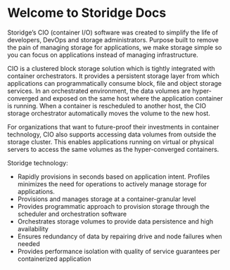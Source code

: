 # Welcome to Storidge Docs

Storidge’s CIO (container I/O) software was created to simplify the life of developers, DevOps and storage administrators. Purpose built to remove the pain of managing storage for applications, we make storage simple so you can focus on applications instead of managing infrastructure.

CIO is a clustered block storage solution which is tightly integrated with container orchestrators. It provides a persistent storage layer from which applications can programmatically consume block, file and object storage services. In an orchestrated environment, the data volumes are hyper-converged and exposed on the same host where the application container is running. When a container is rescheduled to another host, the CIO storage orchestrator automatically moves the volume to the new host.

For organizations that want to future-proof their investments in container technology, CIO also supports accessing data volumes from outside the storage cluster. This enables applications running on virtual or physical servers to access the same volumes as the hyper-converged containers.

Storidge technology:
- Rapidly provisions in seconds based on application intent. Profiles minimizes the need for operations to actively manage storage for applications.
- Provisions and manages storage at a container-granular level
- Provides programmatic approach to provision storage through the scheduler and orchestration software
- Orchestrates storage volumes to provide data persistence and high availability
- Ensures redundancy of data by repairing drive and node failures when needed
- Provides performance isolation with quality of service guarantees per containerized application


